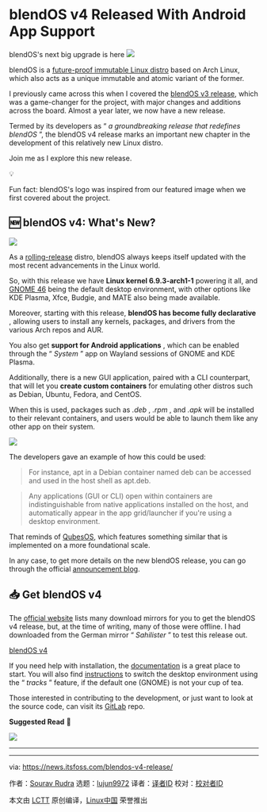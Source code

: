 [#]: subject: "blendOS v4 Released With Android App Support"
[#]: via: "https://news.itsfoss.com/blendos-v4-release/"
[#]: author: "Sourav Rudra https://news.itsfoss.com/author/sourav/"
[#]: collector: "lujun9972/lctt-scripts-1705972010"
[#]: translator: " "
[#]: reviewer: " "
[#]: publisher: " "
[#]: url: " "

blendOS v4 Released With Android App Support
======
blendOS's next big upgrade is here
[![][1]][2]

blendOS is a [future-proof immutable Linux distro][3] based on Arch Linux, which also acts as a unique immutable and atomic variant of the former.

I previously came across this when I covered the [blendOS v3 release][4], which was a game-changer for the project, with major changes and additions across the board. Almost a year later, we now have a new release.

Termed by its developers as “ _a groundbreaking release that redefines blendOS_ ”, the blendOS v4 release marks an important new chapter in the development of this relatively new Linux distro.

Join me as I explore this new release.

💡

Fun fact: blendOS's logo was inspired from our featured image when we first covered about the project.

## 🆕 blendOS v4: What's New?

![][5]

As a [rolling-release][6] distro, blendOS always keeps itself updated with the most recent advancements in the Linux world.

So, with this release we have **Linux kernel 6.9.3-arch1-1** powering it all, and [GNOME 46][7] being the default desktop environment, with other options like KDE Plasma, Xfce, Budgie, and MATE also being made available.

Moreover, starting with this release, **blendOS has become fully declarative** , allowing users to install any kernels, packages, and drivers from the various Arch repos and AUR.

You also get **support for Android applications** , which can be enabled through the “ _System_ ” app on Wayland sessions of GNOME and KDE Plasma.

Additionally, there is a new GUI application, paired with a CLI counterpart, that will let you **create custom containers** for emulating other distros such as Debian, Ubuntu, Fedora, and CentOS.

When this is used, packages such as _.deb_ , _.rpm_ , and _.apk_ will be installed to their relevant containers, and users would be able to launch them like any other app on their system.

![][8]

The developers gave an example of how this could be used:

> For instance, apt in a Debian container named deb can be accessed and used in the host shell as apt.deb.

> Any applications (GUI or CLI) open within containers are indistinguishable from native applications installed on the host, and automatically appear in the app grid/launcher if you're using a desktop environment.

That reminds of [QubesOS][9], which features something similar that is implemented on a more foundational scale.

In any case, to get more details on the new blendOS release, you can go through the official [announcement blog][10].

## 📥 Get blendOS v4

The [official website][11] lists many download mirrors for you to get the blendOS v4 release, but, at the time of writing, many of those were offline. I had downloaded from the German mirror “ _Sahilister_ ” to test this release out.

[blendOS v4][11]

If you need help with installation, the [documentation][12] is a great place to start. You will also find [instructions][13] to switch the desktop environment using the “ _tracks_ ” feature, if the default one (GNOME) is not your cup of tea.

Those interested in contributing to the development, or just want to look at the source code, can visit its [GitLab][14] repo.

**Suggested Read** 📖

![][15]

* * *

--------------------------------------------------------------------------------

via: https://news.itsfoss.com/blendos-v4-release/

作者：[Sourav Rudra][a]
选题：[lujun9972][b]
译者：[译者ID](https://github.com/译者ID)
校对：[校对者ID](https://github.com/校对者ID)

本文由 [LCTT](https://github.com/LCTT/TranslateProject) 原创编译，[Linux中国](https://linux.cn/) 荣誉推出

[a]: https://news.itsfoss.com/author/sourav/
[b]: https://github.com/lujun9972
[1]: https://news.itsfoss.com/assets/images/pikapods.jpg
[2]: https://www.pikapods.com/?utm_campaign=banner-2024-05&utm_source=itsfoss
[3]: https://itsfoss.com/immutable-linux-distros/
[4]: https://news.itsfoss.com/blendos-v3-released/
[5]: https://news.itsfoss.com/content/images/2024/06/blendOS_v4-1.jpg
[6]: https://itsfoss.com/rolling-release/
[7]: https://news.itsfoss.com/gnome-46-release/
[8]: https://news.itsfoss.com/content/images/2024/06/blendOS_v4_b.jpg
[9]: https://news.itsfoss.com/qubes-os-4-2-release/
[10]: https://blendos.co/blog/2024/06/05/blendos-v4-released-arch-linux-made-immutable-declarative-and-atomic/
[11]: https://blendos.co/download/
[12]: https://blendos.co/install/
[13]: https://blendos.co/install/post-install/arch-user-guide/#switching-to-other-desktop-environments-or-a-clean-arch-like-system-tracks
[14]: https://git.blendos.co/blendOS
[15]: https://itsfoss.com/content/images/size/w256h256/2022/12/android-chrome-192x192.png
